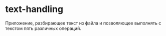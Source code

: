 # text-handling
 Приложение, разбирающее текст из файла и позволяющее  выполнять с текстом пять различных операций.
